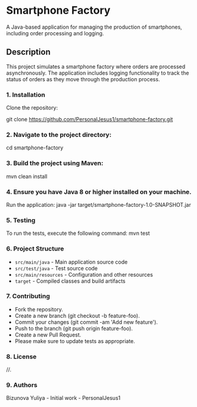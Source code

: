 # Smartphone Factory

A Java-based application for managing the production of smartphones, including order processing and logging.

## Description

This project simulates a smartphone factory where orders are processed asynchronously. The application includes logging functionality to track the status of orders as they move through the production process.

### 1. Installation
   Clone the repository:

   git clone https://github.com/PersonalJesus1/smartphone-factory.git

### 2. Navigate to the project directory:
   cd smartphone-factory

### 3. Build the project using Maven:
   mvn clean install

### 4. Ensure you have Java 8 or higher installed on your machine. 
   Run the application:
   java -jar target/smartphone-factory-1.0-SNAPSHOT.jar

### 5. Testing
   To run the tests, execute the following command:
   mvn test

### 6. Project Structure
- `src/main/java` - Main application source code
- `src/test/java` - Test source code
- `src/main/resources` - Configuration and other resources
- `target` - Compiled classes and build artifacts

### 7. Contributing
-  Fork the repository.
-  Create a new branch (git checkout -b feature-foo).
-  Commit your changes (git commit -am 'Add new feature').
-  Push to the branch (git push origin feature-foo).
-  Create a new Pull Request.
-  Please make sure to update tests as appropriate.

### 8. License
   //.

### 9. Authors
   Bizunova Yuliya - Initial work - PersonalJesus1